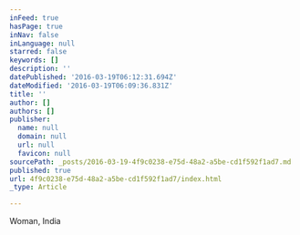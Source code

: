 ```yaml
---
inFeed: true
hasPage: true
inNav: false
inLanguage: null
starred: false
keywords: []
description: ''
datePublished: '2016-03-19T06:12:31.694Z'
dateModified: '2016-03-19T06:09:36.831Z'
title: ''
author: []
authors: []
publisher:
  name: null
  domain: null
  url: null
  favicon: null
sourcePath: _posts/2016-03-19-4f9c0238-e75d-48a2-a5be-cd1f592f1ad7.md
published: true
url: 4f9c0238-e75d-48a2-a5be-cd1f592f1ad7/index.html
_type: Article

---
```

Woman, India
